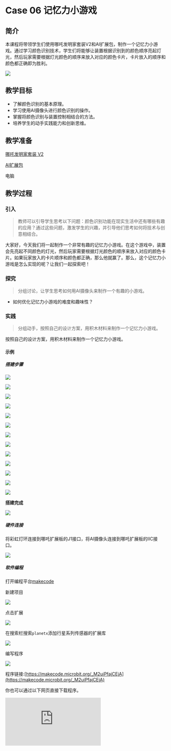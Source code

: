 ﻿---
sidebar_position: 7
---

# Case 06 记忆力小游戏


## 简介

本课程将带领学生们使用哪吒发明家套装V2和AI扩展包，制作一个记忆力小游戏。通过学习颜色识别技术，学生们将能够让装置根据识别到的颜色顺序亮起灯光，然后玩家需要根据灯光颜色的顺序来放入对应的颜色卡片，卡片放入的顺序和颜色都正确即为胜利。

![](https://wiki-media-ef.oss-cn-hongkong.aliyuncs.com//images/ai-accessories-pack-case-06-01.png)

## 教学目标

- 了解颜色识别的基本原理。
- 学习使用AI摄像头进行颜色识别的操作。
- 掌握将颜色识别与装置控制相结合的方法。
- 培养学生的动手实践能力和创新思维。

## 教学准备

[哪吒发明家套装 V2](https://www.elecfreaks.com/nezha-inventor-s-kit-v2-for-micro-bit.html)

[AI扩展包](https://www.elecfreaks.com/nezha-inventor-s-kit-v2-for-micro-bit.html)

电脑

## 教学过程

### 引入

>教师可以引导学生思考以下问题：颜色识别功能在现实生活中还有哪些有趣的应用？通过这些问题，激发学生的兴趣，并引导他们思考如何将技术与创意相结合。

大家好，今天我们将一起制作一个非常有趣的记忆力小游戏。在这个游戏中，装置会先亮起不同颜色的灯光，然后玩家需要根据灯光颜色的顺序来放入对应的颜色卡片。如果玩家放入的卡片顺序和颜色都正确，那么他就赢了。那么，这个记忆力小游戏是怎么实现的呢？让我们一起探索吧！

### 探究

>分组讨论，让学生思考如何用AI摄像头来制作一个有趣的小游戏。

- 如何优化记忆力小游戏的难度和趣味性？

### 实践

>分组动手，按照自己的设计方案，用积木材料来制作一个记忆力小游戏。

按照自己的设计方案，用积木材料来制作一个记忆力小游戏。

#### 示例

##### 搭建步骤

![](https://wiki-media-ef.oss-cn-hongkong.aliyuncs.com//images/ai-accessories-pack-step-05-01.png)

![](https://wiki-media-ef.oss-cn-hongkong.aliyuncs.com//images/ai-accessories-pack-step-05-02.png)

![](https://wiki-media-ef.oss-cn-hongkong.aliyuncs.com//images/ai-accessories-pack-step-05-03.png)

![](https://wiki-media-ef.oss-cn-hongkong.aliyuncs.com//images/ai-accessories-pack-step-05-04.png)

![](https://wiki-media-ef.oss-cn-hongkong.aliyuncs.com//images/ai-accessories-pack-step-05-05.png)

![](https://wiki-media-ef.oss-cn-hongkong.aliyuncs.com//images/ai-accessories-pack-step-05-06.png)

![](https://wiki-media-ef.oss-cn-hongkong.aliyuncs.com//images/ai-accessories-pack-step-05-07.png)

![](https://wiki-media-ef.oss-cn-hongkong.aliyuncs.com//images/ai-accessories-pack-step-05-08.png)

![](https://wiki-media-ef.oss-cn-hongkong.aliyuncs.com//images/ai-accessories-pack-step-05-09.png)

![](https://wiki-media-ef.oss-cn-hongkong.aliyuncs.com//images/ai-accessories-pack-step-05-10.png)

![](https://wiki-media-ef.oss-cn-hongkong.aliyuncs.com//images/ai-accessories-pack-step-05-11.png)

![](https://wiki-media-ef.oss-cn-hongkong.aliyuncs.com//images/ai-accessories-pack-step-05-12.png)

![](https://wiki-media-ef.oss-cn-hongkong.aliyuncs.com//images/ai-accessories-pack-step-05-13.png)


**搭建完成**

![](https://wiki-media-ef.oss-cn-hongkong.aliyuncs.com//images/ai-accessories-pack-case-01-01.png)

##### 硬件连接

将彩虹灯环连接到哪吒扩展板的J1接口，将AI摄像头连接到哪吒扩展板的IIC接口。

 ![](https://wiki-media-ef.oss-cn-hongkong.aliyuncs.com//images/ai-accessories-pack-case-06-02.png)

##### 软件编程

打开编程平台[makecode](https://makecode.microbit.org/#)

新建项目

![](https://wiki-media-ef.oss-cn-hongkong.aliyuncs.com//images/ai-accessories-pack-case-01-03.png)

点击扩展

![](https://wiki-media-ef.oss-cn-hongkong.aliyuncs.com//images/ai-accessories-pack-case-01-04.png)

在搜索栏搜索`planetx`添加行星系列传感器的扩展库

![](https://wiki-media-ef.oss-cn-hongkong.aliyuncs.com//images/ai-accessories-pack-case-01-07.png)

编写程序

![](https://wiki-media-ef.oss-cn-hongkong.aliyuncs.com//images/ai-accessories-pack-case-06-08.png)


程序链接:[https://makecode.microbit.org/_M2uiPfajCEjA](https://makecode.microbit.org/_M2uiPfajCEjA)

你也可以通过以下网页直接下载程序。

<div
    style={{
        position: 'relative',
        paddingBottom: '60%',
        overflow: 'hidden',
    }}
>
    <iframe
        src="https://makecode.microbit.org/_M2uiPfajCEjA"
        frameborder="0"
        sandbox="allow-popups allow-forms allow-scripts allow-same-origin"
        style={{
            position: 'absolute',
            width: '100%',
            height: '100%',
        }}
    />
</div>


### 团队合作与展示

学生分成小组，共同完成案例的制作和程序编写。

鼓励学生之间相互合作、交流和分享经验。

每个小组有机会向其他小组展示他们制作的案例。

#### 示例案例效果

记忆力小游戏装置通过使用AI摄像头的颜色识别功能，识别卡片颜色，玩家按下徽标后，装置先亮起不同颜色的灯光，然后玩家需要根据灯光颜色的顺序来放入对应的颜色卡片，并按下按钮A进行确认，最后按下按钮B确认所有的操作已经完成，最后装置会根据卡片放入的顺序和颜色进行判断，当卡片放入的顺序和颜色都正确即为胜利。

![](https://wiki-media-ef.oss-cn-hongkong.aliyuncs.com//images/ai-accessories-pack-case-06.gif)

### 反思

>分组分享，让每组的学生分享自己的制作过程和心得，总结自己遇到的问题和解决办法，评价自己的优点和不足。
